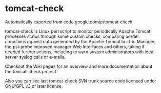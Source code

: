 # tomcat-check
Automatically exported from code.google.com/p/tomcat-check

tomcat-check is Linux perl script to monitor periodically Apache Tomcat processes status through some custom checks, comparing border conditions against data generated by the Apache Tomcat built-in Manager, the psi-probe improved manager Web Interfaces and others, taking if needed further actions, including to warn system administrators with local server syslog calls or e-mails.

Checkout the Wiki pages for an overview and more documentation about the tomcat-check project.

Also you can see last tomcat-check SVN trunk source code licensed under GNU/GPL v3 or later license. 
